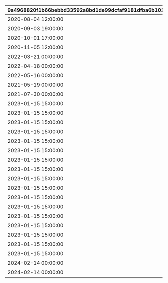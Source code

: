 |9a4968820f1b66bebbd33592a8bd1de99dcfaf9181dfba6b10134fa9f65c139d|4cdf3cbc049fbea1c3cded2357dd8dd7eeb25b7ba2b5a8f1f7579fdce3f95234|c18b5eaa43a10e872a15e5f0464eefec0c1225372ee355e4e1ac0bf1087db0a1|8979e722ca078842b4d4822c1ec82b72c7e88b78fb6bc625bc410d898105f79d|23c201588fd980120451c0507f182476e17e8a5aa17e12e59454f2adb999a7fb|10692858f97cef443b1b2e6911e2dfcdf1bd1ca1545cf750ca86f4c7bf9d8a86|d9869c8eda3d0ea911bd00a716c985cf76f65d475a715a868c7d563e34776bbb|
| --- | --- | --- | --- | --- | --- | --- |
|2020-08-04 12:00:00|2023/12/31 23:59:59|101|10101|0|1|アニメ プリンセスコネクト！Re:Dive 1 封入特典|
|2020-09-03 19:00:00|2023/12/31 23:59:59|101|10102|0|1|アニメ プリンセスコネクト！Re:Dive 2 封入特典|
|2020-10-01 17:00:00|2023/12/31 23:59:59|101|10103|0|1|アニメ プリンセスコネクト！Re:Dive 3 封入特典|
|2020-11-05 12:00:00|2023/12/31 23:59:59|101|10104|0|1|アニメ プリンセスコネクト！Re:Dive 4 封入特典|
|2022-03-21 00:00:00|2026/12/31 23:59:59|102|10201|0|1|アニメ プリコネ！Re:Dive Season2 1巻 購入特典|
|2022-04-18 00:00:00|2026/12/31 23:59:59|102|10202|0|1|アニメ プリコネ！Re:Dive Season2 2巻 購入特典|
|2022-05-16 00:00:00|2026/12/31 23:59:59|102|10203|0|1|アニメ プリコネ！Re:Dive Season2 3巻 購入特典|
|2021-05-19 00:00:00|2022/05/19 23:59:59|201|20101|0|1|週刊ファミ通6月3日号（5月20日発売） 封入特典|
|2021-07-30 00:00:00|2030/07/30 23:59:59|202|20201|0|1|公式アートワークス Vol.3 発売記念アイテム|
|2023-01-15 15:00:00|2024/01/31 23:59:59|203|20301|1|3|プリコネフェス2023　リアルガチャ|
|2023-01-15 15:00:00|2024/01/31 23:59:59|203|20302|1|3|プリコネフェス2023　リアルガチャ|
|2023-01-15 15:00:00|2024/01/31 23:59:59|203|20303|1|3|プリコネフェス2023　リアルガチャ|
|2023-01-15 15:00:00|2024/01/31 23:59:59|203|20304|1|3|プリコネフェス2023　リアルガチャ|
|2023-01-15 15:00:00|2024/01/31 23:59:59|203|20305|1|3|プリコネフェス2023　リアルガチャ|
|2023-01-15 15:00:00|2024/01/31 23:59:59|203|20306|1|3|プリコネフェス2023　リアルガチャ|
|2023-01-15 15:00:00|2024/01/31 23:59:59|203|20307|1|3|プリコネフェス2023　リアルガチャ|
|2023-01-15 15:00:00|2024/01/31 23:59:59|203|20308|1|3|プリコネフェス2023　リアルガチャ|
|2023-01-15 15:00:00|2024/01/31 23:59:59|203|20309|1|3|プリコネフェス2023　リアルガチャ|
|2023-01-15 15:00:00|2024/01/31 23:59:59|203|20310|1|3|プリコネフェス2023　リアルガチャ|
|2023-01-15 15:00:00|2024/01/31 23:59:59|203|20311|1|3|プリコネフェス2023　リアルガチャ|
|2023-01-15 15:00:00|2024/01/31 23:59:59|203|20312|1|3|プリコネフェス2023　リアルガチャ|
|2023-01-15 15:00:00|2024/01/31 23:59:59|203|20313|1|3|プリコネフェス2023　リアルガチャ|
|2023-01-15 15:00:00|2024/01/31 23:59:59|203|20314|1|3|プリコネフェス2023　リアルガチャ|
|2023-01-15 15:00:00|2024/01/31 23:59:59|203|20315|1|3|プリコネフェス2023　リアルガチャ|
|2023-01-15 15:00:00|2024/01/31 23:59:59|203|20316|1|3|プリコネフェス2023　リアルガチャ|
|2023-01-15 15:00:00|2024/01/31 23:59:59|203|20317|1|3|プリコネフェス2023　リアルガチャ|
|2024-02-14 00:00:00|2025/02/13 23:59:59|204|20401|0|1|キャラクターソングアルバムVol.5 購入特典|
|2024-02-14 00:00:00|2025/02/13 23:59:59|205|20501|0|1|サウンドトラックVol.6 購入特典|